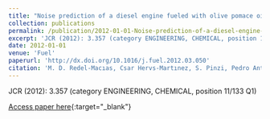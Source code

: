 ```yaml
---
title: "Noise prediction of a diesel engine fueled with olive pomace oil methyl ester blended with diesel fuel"
collection: publications
permalink: /publication/2012-01-01-Noise-prediction-of-a-diesel-engine-fueled-with-olive-pomace-oil-methyl-ester-blended-with-diesel-fu
excerpt: 'JCR (2012): 3.357 (category ENGINEERING, CHEMICAL, position 11/133 Q1)'
date: 2012-01-01
venue: 'Fuel'
paperurl: 'http://dx.doi.org/10.1016/j.fuel.2012.03.050'
citation: 'M. D. Redel-Macıas, Csar Hervs-Martınez, S. Pinzi, Pedro Antonio Gutirrez, A. J. Cubero-Atienza, M. P. Dorado, &quot;Noise prediction of a diesel engine fueled with olive pomace oil methyl ester blended with diesel fuel.&quot; Fuel, Vol. 98, 2012, pp.280-287.'
---
```

JCR (2012): 3.357 (category ENGINEERING, CHEMICAL, position 11/133 Q1)

[Access paper here](http://dx.doi.org/10.1016/j.fuel.2012.03.050){:target="_blank"}
